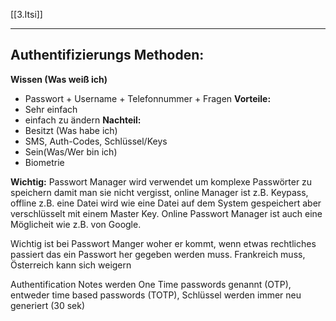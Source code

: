 [[3.Itsi]]
___
## Authentifizierungs Methoden:
**Wissen (Was weiß ich)**
- Passwort + Username + Telefonnummer + Fragen
**Vorteile:**
- Sehr einfach
- einfach zu ändern
**Nachteil:**
- Besitzt (Was habe ich)
- SMS, Auth-Codes, Schlüssel/Keys
- Sein(Was/Wer bin ich)
- Biometrie

**Wichtig:** 
Passwort Manager wird verwendet um komplexe Passwörter zu speichern damit man sie nicht vergisst, online Manager ist z.B. Keypass, offline z.B. eine Datei wird wie eine Datei auf dem System gespeichert aber verschlüsselt mit einem Master Key. Online Passwort Manager ist auch eine Möglicheit wie z.B. von Google.

Wichtig ist bei Passwort Manger woher er kommt, wenn etwas rechtliches passiert das ein Passwort her gegeben werden muss. Frankreich muss, Österreich kann sich weigern

Authentification Notes werden One Time passwords genannt (OTP), entweder time based passwords (TOTP), Schlüssel werden immer neu generiert (30 sek)